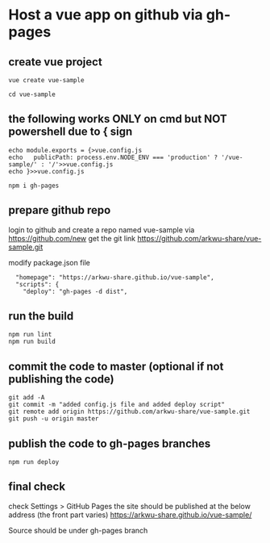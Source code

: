 # Host a vue app on github via gh-pages
## create vue project
```
vue create vue-sample

cd vue-sample
```

## the following works ONLY on cmd but NOT powershell due to { sign
```
echo module.exports = {>vue.config.js
echo   publicPath: process.env.NODE_ENV === 'production' ? '/vue-sample/' : '/'>>vue.config.js
echo }>>vue.config.js

npm i gh-pages
```

## prepare github repo
login to github and create a repo named vue-sample via https://github.com/new
get the git link https://github.com/arkwu-share/vue-sample.git

modify package.json file
```
  "homepage": "https://arkwu-share.github.io/vue-sample",
  "scripts": {
    "deploy": "gh-pages -d dist",
```

## run the build
```
npm run lint
npm run build
```

## commit the code to master (optional if not publishing the code)
```
git add -A
git commit -m "added config.js file and added deploy script"
git remote add origin https://github.com/arkwu-share/vue-sample.git
git push -u origin master
```

## publish the code to gh-pages branches
```
npm run deploy
```

## final check
check Settings > GitHub Pages 
the site should be published at the below address (the front part varies)
https://arkwu-share.github.io/vue-sample/

Source should be under gh-pages branch